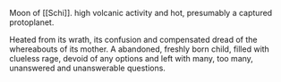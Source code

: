 Moon of [[Schi]].
high volcanic activity and hot, presumably a captured protoplanet.

Heated from its wrath, its confusion and compensated dread of the whereabouts of its mother. 
A abandoned, freshly born child, filled with clueless rage, devoid of any options and left with many, too many, unanswered and unanswerable questions. 
